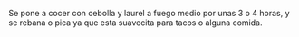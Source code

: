 Se pone a cocer con cebolla y laurel a fuego medio por unas 3 o 4 horas, y se rebana o pica ya que esta suavecita para tacos o alguna comida.
